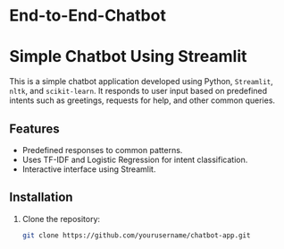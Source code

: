 # End-to-End-Chatbot

# Simple Chatbot Using Streamlit

This is a simple chatbot application developed using Python, `Streamlit`, `nltk`, and `scikit-learn`. It responds to user input based on predefined intents such as greetings, requests for help, and other common queries.

## Features

- Predefined responses to common patterns.
- Uses TF-IDF and Logistic Regression for intent classification.
- Interactive interface using Streamlit.

## Installation

1. Clone the repository:
   ```bash
   git clone https://github.com/yourusername/chatbot-app.git

